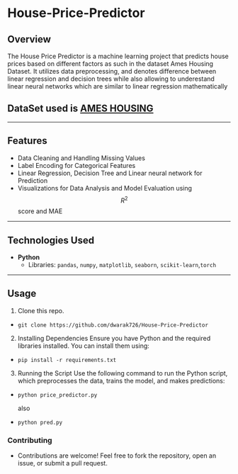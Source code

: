 # House-Price-Predictor

## Overview
The House Price Predictor is a machine learning project that predicts house prices based on different factors as such in the dataset Ames Housing Dataset. It utilizes data preprocessing, and denotes difference between linear regression and decision trees while also allowing to underestand linear neural networks which are similar to linear regression mathematically

## DataSet used is [AMES HOUSING](https://www.kaggle.com/datasets/prevek18/ames-housing-dataset)
---

## **Features**
- Data Cleaning and Handling Missing Values  
- Label Encoding for Categorical Features  
- Linear Regression, Decision Tree and Linear neural network for Prediction  
- Visualizations for Data Analysis and Model Evaluation using $$R^2$$ score and MAE
---

## **Technologies Used**
- **Python**  
  - Libraries: `pandas`, `numpy`, `matplotlib`, `seaborn`, `scikit-learn`,`torch`  

---

## **Usage**
1. Clone this repo. <br>
-  ```terminal
   git clone https://github.com/dwarak726/House-Price-Predictor
   ```
2. Installing Dependencies
Ensure you have Python and the required libraries installed. You can install them using:  
- ```terminal
  pip install -r requirements.txt
  ```
3. Running the Script
Use the following command to run the Python script, which preprocesses the data, trains the model, and makes predictions:  
- ```terminal
  python price_predictor.py
  ```
  also
- ```terminal
  python pred.py
  ```
  
### **Contributing**
- Contributions are welcome! Feel free to fork the repository, open an issue, or submit a pull request.
